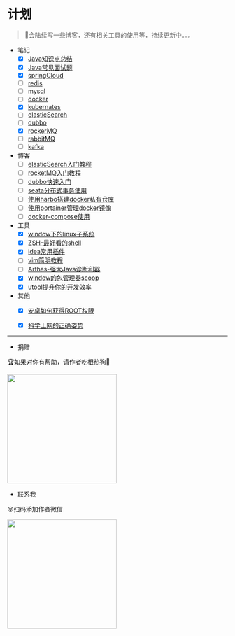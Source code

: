 # 计划
> 🤳会陆续写一些博客，还有相关工具的使用等，持续更新中。。。

- 笔记
  - [x] [Java知识点总结](../notes/java知识点总结.md)
  - [x] [Java常见面试题](../notes/java常见面试题.md)
  - [x] [springCloud](../notes/SpringCloud学习笔记.md)
  - [ ] [redis](../notes/redis.md)
  - [ ] [mysql](../notes/mysql.md)
  - [ ] [docker](../notes/docker.md)
  - [x] [kubernates](../notes/kubernates学习笔记.md)
  - [ ] [elasticSearch](../notes/elasticSearch学习笔记.md)
  - [ ] [dubbo](../notes/docker.md)
  - [x] [rockerMQ](../notes/rocketMQ.md)
  - [ ] [rabbitMQ](../notes/rabbitMQ.md)
  - [ ] [kafka](../notes/kafka.md)
- 博客
  - [ ] [elasticSearch入门教程](../blog/elasticSearch入门教程.md)
  - [ ] [rocketMQ入门教程](../blog/rocketMQ入门教程.md)
  - [ ] [dubbo快速入门](../blog/dubbo快速入门.md)
  - [ ] [seata分布式事务使用](../blog/seata分布式事务使用.md)
  - [ ] [使用harbo搭建docker私有仓库](../blog/harbor教程.md)
  - [ ] [使用portainer管理docker镜像](../blog/portainer教程.md)
  - [ ] [docker-compose使用](../blog/docker-compose教程.md)
- 工具
  - [x] [window下的linux子系统](../tool/window下的linux子系统.md)
  - [x] [ZSH-最好看的shell](../tool/最好看的shell.md)
  - [x] [idea常用插件](../tool/idea常用插件.md)
  - [ ] [vim简明教程](../tool/vim简明教程.md)
  - [ ] [Arthas-强大Java诊断利器](../tool/强大的java诊断利器.md)
  - [x] [window的包管理器scoop](../tool/window的包管理器.md)
  - [x] [utool提升你的开发效率](../tool/utool提升你的开发效率.md)
- 其他
  - [x] [安卓如何获得ROOT权限](../other/安卓如何获得ROOT权限.md)
  - [x] [科学上网的正确姿势](../other/科学上网的正确姿势.md)


---

 - 捐赠

🏆如果对你有帮助，请作者吃根热狗🌭

<img src="http://doc.hkxx.icu/images/pay.png" width = "250" height = "250" />

- 联系我

😜扫码添加作者微信

<img src="http://doc.hkxx.icu/images/weixin.jpg" width = "250" height = "250" />